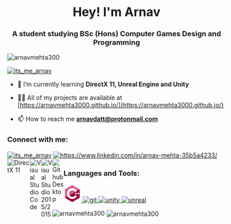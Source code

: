 <h1 align="center">Hey! I'm Arnav</h1>
<h3 align="center">A student studying BSc (Hons) Computer Games Design and Programming</h3>

<p align="left"> <img src="https://komarev.com/ghpvc/?username=arnavmehta300&label=Profile%20views&color=0e75b6&style=plastic" alt="arnavmehta300" /> </p>

<p align="left"> <a href="https://twitter.com/its_me_arnav" target="blank"><img src="https://img.shields.io/twitter/follow/its_me_arnav?logo=twitter&style=for-the-badge" alt="its_me_arnav" /></a> </p>

- 🌱 I’m currently learning **DirectX 11, Unreal Engine and Unity**

- 👨‍💻 All of my projects are available at [https://arnavmehta3000.github.io/](https://arnavmehta3000.github.io/)

- 📫 How to reach me **arnavdatt@protonmail.com**

<h3 align="left">Connect with me:</h3>
<p align="left">
<a href="https://twitter.com/its_me_arnav" target="blank"><img align="center" src="https://raw.githubusercontent.com/rahuldkjain/github-profile-readme-generator/master/src/images/icons/Social/twitter.svg" alt="its_me_arnav" height="30" width="40" /></a>
<a href="https://linkedin.com/in/https://www.linkedin.com/in/arnav-mehta-35b5a4233/" target="blank"><img align="center" src="https://raw.githubusercontent.com/rahuldkjain/github-profile-readme-generator/master/src/images/icons/Social/linked-in-alt.svg" alt="https://www.linkedin.com/in/arnav-mehta-35b5a4233/" height="30" width="40" /></a>
<img  align="left"  alt="DirectX 11"  width="52px"  src="https://logodix.com/logo/2187466.png"  />
<img  align="left"  alt="Visual Studio Code"  width="26px"  src="https://code.visualstudio.com/assets/images/code-stable.png"  />
<img  align="left"  alt="Visual Studio 2015/2015"  width="26px"  src="https://visualstudio.microsoft.com/wp-content/uploads/2019/06/BrandVisualStudioWin2019-3.svg"  />
<img  align="left"  alt="Github Desktop"  width="26px"  src="https://github.githubassets.com/images/modules/logos_page/GitHub-Mark.png"  />
</p>

<h3 align="left">Languages and Tools:</h3>
<p align="left"> <a href="https://www.w3schools.com/cpp/" target="_blank" rel="noreferrer"> <img src="https://raw.githubusercontent.com/devicons/devicon/master/icons/cplusplus/cplusplus-original.svg" alt="cplusplus" width="40" height="40"/> </a> <a href="https://git-scm.com/" target="_blank" rel="noreferrer"> <img src="https://www.vectorlogo.zone/logos/git-scm/git-scm-icon.svg" alt="git" width="40" height="40"/> </a> <a href="https://unity.com/" target="_blank" rel="noreferrer"> <img src="https://www.vectorlogo.zone/logos/unity3d/unity3d-icon.svg" alt="unity" width="40" height="40"/> </a> <a href="https://unrealengine.com/" target="_blank" rel="noreferrer"> <img src="https://raw.githubusercontent.com/kenangundogan/fontisto/036b7eca71aab1bef8e6a0518f7329f13ed62f6b/icons/svg/brand/unreal-engine.svg" alt="unreal" width="40" height="40"/> </a> </p>

<p><img align="left" src="https://github-readme-stats.vercel.app/api/top-langs?username=arnavmehta300&show_icons=true&locale=en&layout=compact" alt="arnavmehta300" /></p>

<p>&nbsp;<img align="center" src="https://github-readme-stats.vercel.app/api?username=arnavmehta300&show_icons=true&locale=en" alt="arnavmehta300" /></p>
